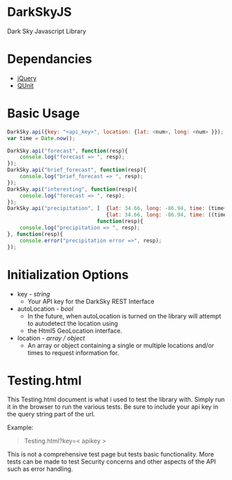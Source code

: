 DarkSkyJS
=========

Dark Sky Javascript Library

Dependancies
============
* [jQuery](http://www.jquery.com)
* [QUnit](http://www.qunitjs.com)

Basic Usage
===========
```javascript
DarkSky.api({key: "<api_key>", location: {lat: <num>, long: <num> }});
var time = Date.now();

DarkSky.api("forecast", function(resp){
	console.log("forecast => ", resp);
});
DarkSky.api("brief_forecast", function(resp){
	console.log("brief_forecast => ", resp);
});
DarkSky.api("interesting", function(resp){
	console.log("forecast => ", resp);
});
DarkSky.api("precipitation", [ 	{lat: 34.66, long: -86.94, time: (time+0)}, 
								{lat: 34.66, long: -86.94, time: ((time)+1*60*60*1000)} ], 
							 function(resp){
	console.log("precipitation => ", resp);
}, function(resp){
	console.error("precipitation error =>", resp);
});
```

Initialization Options
======================
* key  - _string_ 
  * Your API key for the DarkSky REST Interface
* autoLocation - _bool_
  * In the future, when autoLocation is turned on the library will attempt to autodetect the location using 
  * the Html5 GeoLocation interface.
* location - _array / object_
  * An array or object containing a single or multiple locations and/or times to request information for.

Testing.html
============
This Testing.html document is what i used to test the library with. Simply run it in the browser to run the 
various tests. Be sure to include your api key in the query string part of the url.

Example:
> Testing.html?key=< apikey >

This is not a comprehensive test page but tests basic functionality. More tests can be made to test Security
concerns and other aspects of the API such as error handling.